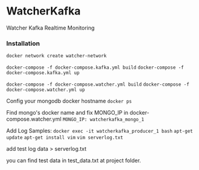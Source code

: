# WatcherKafka
Watcher Kafka Realtime Monitoring


### Installation

```docker network create watcher-network```

```docker-compose -f docker-compose.kafka.yml build```
```docker-compose -f docker-compose.kafka.yml up```

```docker-compose -f docker-compose.watcher.yml build```
```docker-compose -f docker-compose.watcher.yml up```

Config your mongodb docker hostname
```docker ps```

Find mongo's docker name and fix MONGO_IP in docker-compose.watcher.yml
```MONGO_IP: watcherkafka_mongo_1```


Add Log Samples:
```docker exec -it watcherkafka_producer_1 bash```
```apt-get update```
```apt-get install vim```
```vim serverlog.txt```

add test log data > serverlog.txt

you can find test data in test_data.txt at project folder.
